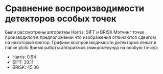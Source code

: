# Сравнение воспроизводимости детекторов особых точек
Были рассмотрены алгоритмы Harris, SIFT и BRISK
Мэтчинг точек производился в предположении что изображения отличаются сдвигом на некоторый вектор.
Графики воспроизводимости детекторов лежат в папке plots
Время работы алгоритмов (микросекунда на особую точку):
* Harris: 0.54
* SIFT: 33.11
* BRISK: 45.36
